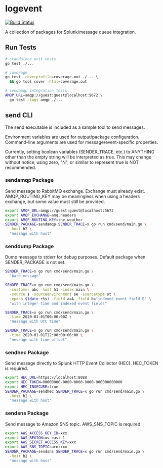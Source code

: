 # logevent

[![Build Status](https://travis-ci.com/djschaap/logevent.svg?branch=master)](https://travis-ci.com/djschaap/logevent)

A collection of packages for Splunk/message queue integration.

## Run Tests
```bash
# standalone unit tests
go test ./...

# coverage
go test -coverprofile=coverage.out ./... \
  && go tool cover -html=coverage.out

# sendamqp integration tests
AMQP_URL=amqp://guest:guest@localhost:5672 \
  go test -tags amqp ./...
```

## send CLI

The send executable is included as a sample tool to send messages.

Environment variables are used for output/package configuration.
Command-line arguments are used for message/event-specific properties.

Currently, setting boolean variables (SENDER\_TRACE, etc.) to ANYTHING
other than the empty string will be interpreted as true.
This may change without notice; using zero, "N", or similar to
represent true is NOT recommended.

### sendamqp Package

Send message to RabbitMQ exchange.
Exchange must already exist.
AMQP\_ROUTING\_KEY may be meaningless when using a headers exchange,
but some value must still be provided.

```bash
export AMQP_URL=amqp://guest:guest@localhost:5672
export AMQP_EXCHANGE=amq.headers
export AMQP_ROUTING_KEY=the_weather
SENDER_PACKAGE=sendamqp SENDER_TRACE=x go run cmd/send/main.go \
  -host h2 \
  "message with host"
```

### senddump Package

Dump message to stderr for debug purposes.
Default package when SENDER\_PACKAGE is not set.

```bash
SENDER_TRACE=x go run cmd/send/main.go \
  "bare message"

SENDER_TRACE=x go run cmd/send/main.go \
  -customer abc -host h1 -index main \
  -source s -sourceenvironment se -sourcetype st \
  -epoch $(date +%s) -field a=A -field b="indexed event field B" \
  "with integer time and indexed event fields"

SENDER_TRACE=x go run cmd/send/main.go \
  -time 2020-01-01T00:00:00Z \
  "message with UTC time"

SENDER_TRACE=x go run cmd/send/main.go \
  -time 2020-01-01T12:00:00+06:00 \
  "message with time offset"
```

### sendhec Package

Send message directly to Splunk HTTP Event Collector (HEC).
HEC\_TOKEN is required.

```bash
export HEC_URL=https://localhost:8088
export HEC_TOKEN=00000000-0000-0000-0000-000000000000
export HEC_INSECURE=true
SENDER_PACKAGE=sendhec SENDER_TRACE=x go run cmd/send/main.go \
  -host h2 \
  "message with host"
```

### sendsns Package

Send message to Amazon SNS topic.
AWS\_SNS\_TOPIC is required.

```bash
export AWS_ACCESS_KEY_ID=xxx
export AWS_REGION=us-east-1
export AWS_SECRET_ACCESS_KEY=xxx
export AWS_SNS_TOPIC=arn:xxx
SENDER_PACKAGE=sendsns SENDER_TRACE=x go run cmd/send/main.go \
  -host h2 \
  "message with host"
```

